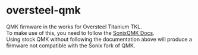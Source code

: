 # oversteel-qmk
QMK firmware in the works for Oversteel Titanium TKL.  
To make use of this, you need to follow the [SonixQMK Docs](https://sonixqmk.github.io//SonixDocs/install/).  
Using stock QMK without following the documentation above will produce a firmware not compatible with the Sonix fork of QMK.
